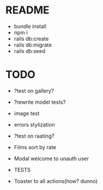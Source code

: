 # README

- bundle install
- npm i
- rails db:create
- rails db:migrate
- rails db:seed


# TODO
- ?test on gallery?
- ?rewrite model tests?
- image test
- errors stylization
- ?test on raating?

- Films sort by rate
- Modal welcome to unauth user
- TESTS
- Toaster to all actions(how? dunno)